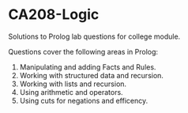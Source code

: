 # CA208-Logic
Solutions to Prolog lab questions for college module.

Questions cover the following areas in Prolog:
1. Manipulating and adding Facts and Rules.
2. Working with structured data and recursion.
3. Working with lists and recursion.
4. Using arithmetic and operators.
5. Using cuts for negations and efficency.
